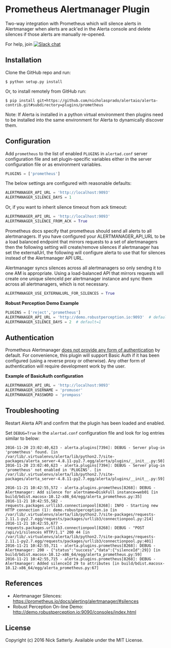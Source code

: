 Prometheus Alertmanager Plugin
==============================

Two-way integration with Prometheus which will silence alerts in
Alertmanager when alerts are ack'ed in the Alerta console and delete
silences if those alerts are manually re-opened.

For help, join [![Slack chat](https://img.shields.io/badge/chat-on%20slack-blue?logo=slack)](https://slack.alerta.dev)

Installation
------------

Clone the GitHub repo and run:

    $ python setup.py install

Or, to install remotely from GitHub run:

    $ pip install git+https://github.com/nicholasprado/alertaio/alerta-contrib.git#subdirectory=plugins/prometheus

Note: If Alerta is installed in a python virtual environment then plugins
need to be installed into the same environment for Alerta to dynamically
discover them.

Configuration
-------------

Add `prometheus` to the list of enabled `PLUGINS` in `alertad.conf`
server configuration file and set plugin-specific variables either in
the server configuration file or as environment variables.

```python
PLUGINS = ['prometheus']
```

The below settings are configured with reasonable defaults:

```python
ALERTMANAGER_API_URL = 'http://localhost:9093'
ALERTMANAGER_SILENCE_DAYS = 1
```

Or, if you want to inherit silence timeout from ack timeout:

```python
ALERTMANAGER_API_URL = 'http://localhost:9093'
ALERTMANAGER_SILENCE_FROM_ACK = True
```


Prometheus docs specify that prometheus should send all alerts to all alertmanagers.  If you have configured your
ALERTMANAGER_API_URL to be a load balanced endpoint that mirrors requests to a set of alertmanagers then the following setting
will create/remove silences if alertmanager has set the externalUrl, the following will configure alerta to use that for silences
 instead of the Alertmanager API URL.

Alertmanager syncs silences across all alertmanagers so only sendng it to one AM is appropriate. Using a load-balanced API that mirrors
requests will create one unique silenceId per alertmanager instance and sync them across all alertmanagers, which is not necessary.
```python
ALERTMANAGER_USE_EXTERNALURL_FOR_SILENCES = True
```

**Robust Perception Demo Example**

```python
PLUGINS = ['reject','prometheus']
ALERTMANAGER_API_URL = 'http://demo.robustperception.io:9093'  # default=http://localhost:9093
ALERTMANAGER_SILENCE_DAYS = 2  # default=1
```


Authentication
--------------

Prometheus Alertmanager [does not provide any form of authentication](https://prometheus.io/docs/operating/security/#authentication-authorization-and-encryption)
by default. For convenience, this plugin will support Basic Auth if it has
been configured (using a reverse proxy or otherwise). Any other form of
authentication will require development work by the user.

**Example of BasicAuth configuration**

```python
ALERTMANAGER_API_URL = 'http://localhost:9093'
ALERTMANAGER_USERNAME = 'promuser'
ALERTMANAGER_PASSWORD = 'prompass'
```

Troubleshooting
---------------

Restart Alerta API and confirm that the plugin has been loaded and enabled.

Set `DEBUG=True` in the `alertad.conf` configuration file and look for log
entries similar to below:

```
2016-11-20 23:02:40,623 - alerta.plugins[7394]: DEBUG - Server plug-in 'prometheus' found. [in /var/lib/.virtualenvs/alerta/lib/python2.7/site-packages/alerta_server-4.8.11-py2.7.egg/alerta/plugins/__init__.py:50]
2016-11-20 23:02:40,623 - alerta.plugins[7394]: DEBUG - Server plug-in 'prometheus' not enabled in 'PLUGINS'. [in /var/lib/.virtualenvs/alerta/lib/python2.7/site-packages/alerta_server-4.8.11-py2.7.egg/alerta/plugins/__init__.py:59]
```
```
2016-11-21 10:42:55,572 - alerta.plugins.prometheus[8268]: DEBUG - Alertmanager: Add silence for alertname=DiskFull instance=web01 [in build/bdist.macosx-10.12-x86_64/egg/alerta_prometheus.py:35]
2016-11-21 10:42:55,582 - requests.packages.urllib3.connectionpool[8268]: INFO - Starting new HTTP connection (1): demo.robustperception.io [in /var/lib/.virtualenvs/alerta/lib/python2.7/site-packages/requests-2.11.1-py2.7.egg/requests/packages/urllib3/connectionpool.py:214]
2016-11-21 10:42:55,677 - requests.packages.urllib3.connectionpool[8268]: DEBUG - "POST /api/v1/silences HTTP/1.1" 200 44 [in /var/lib/.virtualenvs/alerta/lib/python2.7/site-packages/requests-2.11.1-py2.7.egg/requests/packages/urllib3/connectionpool.py:401]
2016-11-21 10:42:55,711 - alerta.plugins.prometheus[8268]: DEBUG - Alertmanager: 200 - {"status":"success","data":{"silenceId":29}} [in build/bdist.macosx-10.12-x86_64/egg/alerta_prometheus.py:59]
2016-11-21 10:42:55,715 - alerta.plugins.prometheus[8268]: DEBUG - Alertmanager: Added silenceId 29 to attributes [in build/bdist.macosx-10.12-x86_64/egg/alerta_prometheus.py:67]
```

References
----------

  * Alertmanager Silences: https://prometheus.io/docs/alerting/alertmanager/#silences
  * Robust Perception On-line Demo: http://demo.robustperception.io:9090/consoles/index.html

License
-------

Copyright (c) 2016 Nick Satterly. Available under the MIT License.
